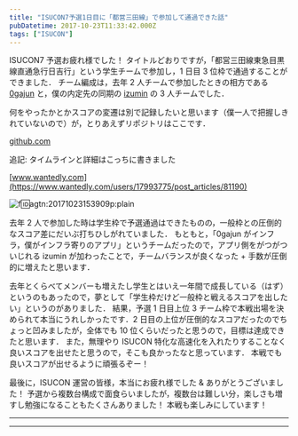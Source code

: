 ```yaml
---
title: "ISUCON7予選1日目に「都営三田線」で参加して通過できた話"
pubDatetime: 2017-10-23T11:33:42.000Z
tags: ["ISUCON"]
---
```


ISUCON7 予選お疲れ様でした！
タイトルどおりですが，「都営三田線東急目黒線直通急行日吉行」という学生チームで参加し，1 日目 3 位枠で通過することができました．
チーム編成は，去年 2 人チームで参加したときの相方である [0gajun](https://github.com/0gajun) と，僕の内定先の同期の [izumin](https://github.com/izumin5210) の 3 人チームでした．

何をやったかとかスコアの変遷は別で記録したいと思います（僕一人で把握しきれていないので）が，とりあえずリポジトリはここです．

[github.com](https://github.com/agatan/ISUCON7-qualify)

追記: タイムラインと詳細はこっちに書きました

[www.wantedly.com](https://www.wantedly.com/users/17993775/post_articles/81190)

![f:id:agtn:20171023153909p:plain](/i/20171023153909.png "f:id:agtn:20171023153909p:plain")

去年 2 人で参加した時は学生枠で予選通過はできたものの，一般枠との圧倒的なスコア差にだいぶ打ちひしがれていました．
もともと，「0gajun がインフラ，僕がインフラ寄りのアプリ」というチームだったので，アプリ側をがつがついじれる izumin が加わったことで，チームバランスが良くなった + 手数が圧倒的に増えたと思います．

去年とくらべてメンバーも増えたし学生とはいえ一年間で成長している（はず）というのもあったので，夢として「学生枠だけど一般枠と戦えるスコアを出したい」というのがありました．
結果，予選 1 日目上位 3 チーム枠で本戦出場を決められて本当にうれしかったです．2 日目の上位が圧倒的なスコアだったのでちょっと凹みましたが，全体でも 10 位くらいだったと思うので，目標は達成できたと思います．
また，無理やり ISUCON 特化な高速化を入れたりすることなく良いスコアを出せたと思うので，そこも良かったなと思っています．
本戦でも良いスコアが出せるように頑張るぞー！

最後に，ISUCON 運営の皆様，本当にお疲れ様でした & ありがとうございました！
予選から複数台構成で面食らいましたが，複数台は難しい分，楽しさも増すし勉強になることもたくさんありました！
本戦も楽しみにしています！

---

---

